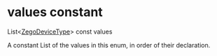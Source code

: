 


# values constant







List&lt;[ZegoDeviceType](../../zego_uikit_prebuilt_live_audio_room/ZegoDeviceType.md)> const values
  




<p>A constant List of the values in this enum, in order of their declaration.</p>










